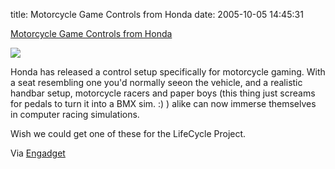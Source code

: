 title: Motorcycle Game Controls from Honda
date: 2005-10-05 14:45:31 

[Motorcycle Game Controls from Honda][1]

[![][2]][3]

Honda has released a control setup specifically for motorcycle gaming. With a seat resembling one you'd normally seeon the vehicle, and a realistic handbar setup, motorcycle racers and paper boys (this thing just screams for pedals to turn it into a BMX sim. :) ) alike can now immerse themselves in computer racing simulations.

Wish we could get one of these for the LifeCycle Project.

Via [Engadget][4]

   [1]: http://www.nihoncarandbike.com/news/Le+Riding+Simulator+de+Honda+%21
   [2]: http://images.nonpolynomial.com/nonpolynomial.com/blog/hondabars.jpg
   [3]: http://www.newscientist.com/article.ns?id=mg18825196.000&feedId=online-news_rss20
   [4]: http://www.gizmodo.com/gadgets/gadgets/no-road-rash-all-motorcycle-129057.php

